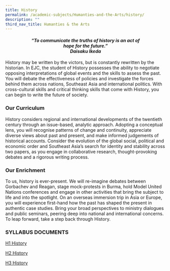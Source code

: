 ```yaml
---
title: History
permalink: /academic-subjects/Humanties-and-the-Arts/history/
description: ""
third_nav_title: Humanties & the Arts
---
```

<center><h4><em>“To communicate the truths of history is an act of<br>hope for the future.”<br><b>Daisaku Ikeda</b></em></h4></center>


History may be written by the victors, but is constantly rewritten by the historian. In EJC, the student of History possesses the ability to negotiate opposing interpretations of global events and the skills to assess the past. You will debate the effectiveness of policies and investigate the forces behind them across nations, Southeast Asia and international politics. With cross-cultural skills and critical thinking skills that come with History, you can begin to write the future of society.

### Our Curriculum

History considers regional and international developments of the twentieth century through an issue-based, analytic approach. Adopting a conceptual lens, you will recognise patterns of change and continuity, appreciate diverse views about past and present, and make informed judgements of historical accounts. Consider the evolution of the global social, political and economic order and Southeast Asia’s search for identity and stability across two papers, as you engage in collaborative research, thought-provoking debates and a rigorous writing process.

### Our Enrichment

To us, history is ever-present. We will re-imagine debates between Gorbachev and Reagan, stage mock-protests in Burma, hold Model United Nations conferences and engage in other activities that bring the subject to life and into the spotlight. On an overseas immersion trip in Asia or Europe, you will experience first-hand how the past has shaped the present in authentic case studies. Bring your broad perspectives to ministry dialogues and public seminars, peering deep into national and international concerns. To leap forward, take a step back through History.

### SYLLABUS DOCUMENTS

[H1 History](https://www.seab.gov.sg/docs/default-source/national-examinations/syllabus/alevel/2024syllabus/8821_y24_sy.pdf)


[H2 History](https://www.seab.gov.sg/docs/default-source/national-examinations/syllabus/alevel/2024syllabus/9174_y24_sy.pdf)
 
 
[H3 History](https://eunoiajc.moe.edu.sg/curriculum/academic-subjects/history/)